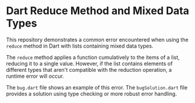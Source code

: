 # Dart Reduce Method and Mixed Data Types

This repository demonstrates a common error encountered when using the `reduce` method in Dart with lists containing mixed data types.

The `reduce` method applies a function cumulatively to the items of a list, reducing it to a single value.  However, if the list contains elements of different types that aren't compatible with the reduction operation, a runtime error will occur.

The `bug.dart` file shows an example of this error. The `bugSolution.dart` file provides a solution using type checking or more robust error handling.

